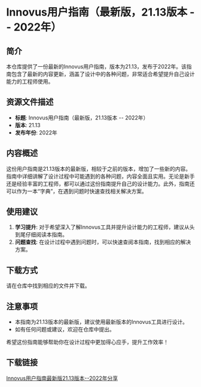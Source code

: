 # Innovus用户指南（最新版，21.13版本 -- 2022年）

## 简介
本仓库提供了一份最新的Innovus用户指南，版本为21.13，发布于2022年。该指南包含了最新的内容更新，涵盖了设计中的各种问题，非常适合希望提升自己设计能力的工程师使用。

## 资源文件描述
- **标题**: Innovus用户指南（最新版，21.13版本 -- 2022年）
- **版本**: 21.13
- **发布年份**: 2022年

## 内容概述
这份用户指南是21.13版本的最新版，相较于之前的版本，增加了一些新的内容。指南中详细讲解了设计过程中可能遇到的各种问题，内容全面且实用。无论是新手还是经验丰富的工程师，都可以通过这份指南提升自己的设计能力。此外，指南还可以作为一本“字典”，在遇到问题时快速查找相关解决方案。

## 使用建议
1. **学习提升**: 对于希望深入了解Innovus工具并提升设计能力的工程师，建议从头到尾仔细阅读本指南。
2. **问题查找**: 在设计过程中遇到问题时，可以快速查阅本指南，找到相应的解决方案。

## 下载方式
请在仓库中找到相应的文件并下载。

## 注意事项
- 本指南为21.13版本的最新版，建议使用最新版本的Innovus工具进行设计。
- 如有任何问题或建议，欢迎在仓库中提出。

希望这份指南能够帮助你在设计过程中更加得心应手，提升工作效率！

## 下载链接

[Innovus用户指南最新版21.13版本--2022年分享](https://pan.quark.cn/s/1cb546d45f69)